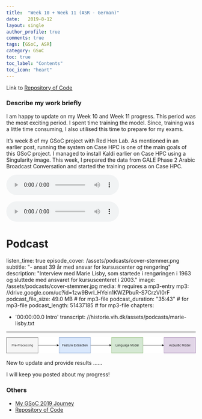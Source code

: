 ```yaml
---
title:  "Week 10 + Week 11 (ASR - German)"
date:   2019-8-12
layout: single
author_profile: true
comments: true
tags: [GSoC, ASR]
category: GSoC
toc: true
toc_label: "Contents"
toc_icon: "heart"
---
```


Link to [Repository of Code](https://github.com/AASHISHAG/asr-german)

### Describe my work briefly

I am happy to update on my Week 10 and Week 11 progress. This period was the most exciting period. I spent time training the model. Since, training was a little time consuming, I also utilised this time to prepare for my exams.

It’s week 8 of my GSoC project with Red Hen Lab. As mentioned in an earlier post, running the system on Case HPC is one of the main goals of this GSoC project. I managed to install Kaldi earlier on Case HPC using a Singularity image. This week, I prepared the data from GALE Phase 2 Arabic Broadcast Conversation and started the training process on Case HPC.

![](
/others/de1-01.wav)

<audio controls>
  <source src="myAudio.mp3" type="audio/mp3">
</audio>

# Podcast
listen_time: true
episode_cover: /assets/podcasts/cover-stemmer.png
subtitle: "- ansat 39 år med ansvar for kursuscenter og rengøring"
description: "Interview med Marie Lisby, som startede i rengøringen i 1963 og sluttede med ansvaret for kursuscenteret i 2003."
image: /assets/podcasts/cover-stemmer.jpg
media: # requires a mp3-entry
  mp3: //drive.google.com/uc?id=1zw9BvrI_HYein1KWZPbuR-S7CrzVI0rF
podcast_file_size: 49.0 MB # for mp3-file
podcast_duration: "35:43" # for mp3-file
podcast_length: 51437185 # for mp3-file
chapters:
 - '00:00:00.0 Intro'
transcript: //historie.vih.dk/assets/podcasts/marie-lisby.txt
---


![](
/others/speech-recognition-pipeline-2.png)

New to update and provide results ......

I will keep you posted about my progress!

### Others

- [My GSoC 2019 Journey](https://aashishag.github.io/categories/#gsoc)
- [Repository of Code](https://github.com/AASHISHAG/asr-german)